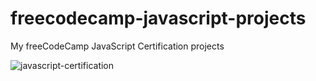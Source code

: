 # freecodecamp-javascript-projects
My freeCodeCamp JavaScript Certification projects

![javascript-certification](https://github.com/cirmialexis/freecodecamp-javascript-projects/assets/1320538/475cc322-40c5-45a4-a71a-1ec75a4c1fed)
